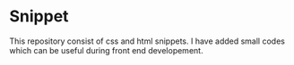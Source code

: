 # Snippet 
This repository consist of css and html snippets.
I have added small codes which can be useful during front end developement. 
